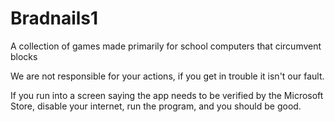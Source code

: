 # Bradnails1
A collection of games made primarily for school computers that circumvent blocks

We are not responsible for your actions, if you get in trouble it isn't our fault. 

If you run into a screen saying the app needs to be verified by the Microsoft Store,
disable your internet, run the program, and you should be good.
